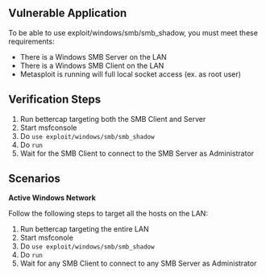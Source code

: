 ## Vulnerable Application

To be able to use exploit/windows/smb/smb_shadow, you must meet these requirements:

* There is a Windows SMB Server on the LAN
* There is a Windows SMB Client on the LAN
* Metasploit is running will full local socket access (ex. as root user)

## Verification Steps

1. Run bettercap targeting both the SMB Client and Server
2. Start msfconsole
3. Do `use exploit/windows/smb/smb_shadow`
4. Do `run`
5. Wait for the SMB Client to connect to the SMB Server as Administrator

## Scenarios

**Active Windows Network**

Follow the following steps to target all the hosts on the LAN:

1. Run bettercap targeting the entire LAN
2. Start msfconole
3. Do `use exploit/windows/smb/smb_shadow`
4. Do `run`
5. Wait for any SMB Client to connect to any SMB Server as Administrator
